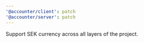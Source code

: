 ```yaml
---
'@accounter/client': patch
'@accounter/server': patch
---
```


Support SEK currency across all layers of the project.
